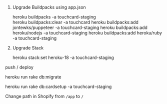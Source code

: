 
1. Upgrade Buildpacks using app.json


    heroku buildpacks -a touchcard-staging    
    heroku buildpacks:clear -a touchcard
    heroku buildpacks:add jontewks/puppeteer -a touchcard-staging
    heroku buildpacks:add heroku/nodejs -a touchcard-staging
    heroku buildpacks:add heroku/ruby -a touchcard-staging

2. Upgrade Stack


    heroku stack:set heroku-18 -a touchcard-staging
    
    
push / deploy


heroku run rake db:migrate



heroku run rake db:cardsetup -a touchcard-staging


Change path in Shopify from `/app` to `/`
